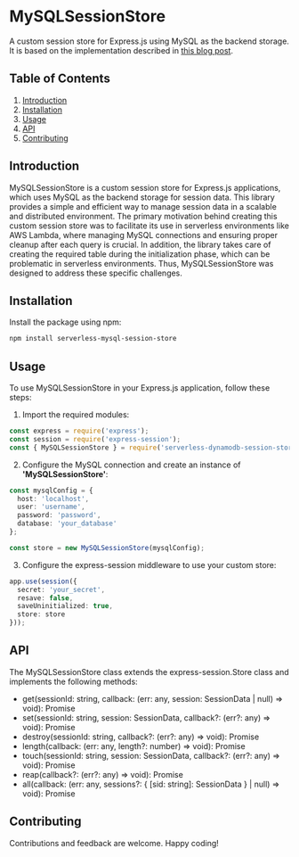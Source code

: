 # MySQLSessionStore

A custom session store for Express.js using MySQL as the backend storage. It is based on the implementation described in [this blog post](https://tobelinuxer.tistory.com/66).

## Table of Contents

1. [Introduction](#introduction)
2. [Installation](#installation)
3. [Usage](#usage)
4. [API](#api)
5. [Contributing](#contributing)


## Introduction

MySQLSessionStore is a custom session store for Express.js applications, which uses MySQL as the backend storage for session data. This library provides a simple and efficient way to manage session data in a scalable and distributed environment. The primary motivation behind creating this custom session store was to facilitate its use in serverless environments like AWS Lambda, where managing MySQL connections and ensuring proper cleanup after each query is crucial. In addition, the library takes care of creating the required table during the initialization phase, which can be problematic in serverless environments. Thus, MySQLSessionStore was designed to address these specific challenges.

## Installation

Install the package using npm:

```bash
npm install serverless-mysql-session-store
```

## Usage

To use MySQLSessionStore in your Express.js application, follow these steps:

1. Import the required modules:

```typescript
const express = require('express');
const session = require('express-session');
const { MySQLSessionStore } = require('serverless-dynamodb-session-store');
```

2. Configure the MySQL connection and create an instance of **'MySQLSessionStore'**:

```typescript
const mysqlConfig = {
  host: 'localhost',
  user: 'username',
  password: 'password',
  database: 'your_database'
};

const store = new MySQLSessionStore(mysqlConfig);
```

3. Configure the express-session middleware to use your custom store:

```typescript
app.use(session({
  secret: 'your_secret',
  resave: false,
  saveUninitialized: true,
  store: store
}));
```

## API

The MySQLSessionStore class extends the express-session.Store class and implements the following methods:

- get(sessionId: string, callback: (err: any, session: SessionData | null) => void): Promise<void>
- set(sessionId: string, session: SessionData, callback?: (err?: any) => void): Promise<void>
- destroy(sessionId: string, callback?: (err?: any) => void): Promise<void>
- length(callback: (err: any, length?: number) => void): Promise<void>
- touch(sessionId: string, session: SessionData, callback?: (err?: any) => void): Promise<void>
- reap(callback?: (err?: any) => void): Promise<void>
- all(callback: (err: any, sessions?: { [sid: string]: SessionData } | null) => void): Promise<void>

## Contributing

Contributions and feedback are welcome. Happy coding!
